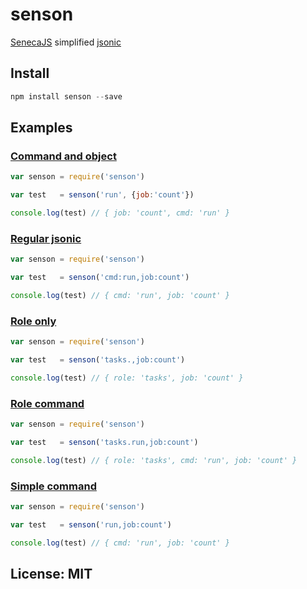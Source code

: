 # senson

[SenecaJS](https://github.com/rjrodger/senecajs) simplified [jsonic](https://github.com/rjrodger/jsonic)

## Install

```js
npm install senson --save
```
<!-- EXAMPLES:BEGIN -->
## Examples

### [Command and object](examples/command-and-object.js)

```js
var senson = require('senson')

var test   = senson('run', {job:'count'})

console.log(test) // { job: 'count', cmd: 'run' }
```

### [Regular jsonic](examples/regular_jsonic.js)

```js
var senson = require('senson')

var test   = senson('cmd:run,job:count')

console.log(test) // { cmd: 'run', job: 'count' }
```

### [Role only](examples/role-only.js)

```js
var senson = require('senson')

var test   = senson('tasks.,job:count')

console.log(test) // { role: 'tasks', job: 'count' }
```

### [Role command](examples/role_command.js)

```js
var senson = require('senson')

var test   = senson('tasks.run,job:count')

console.log(test) // { role: 'tasks', cmd: 'run', job: 'count' }
```

### [Simple command](examples/simple_command.js)

```js
var senson = require('senson')

var test   = senson('run,job:count')

console.log(test) // { cmd: 'run', job: 'count' }
```
<!-- EXAMPLES:END -->
## License: MIT
